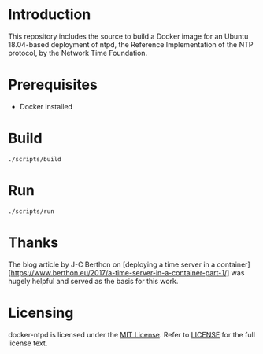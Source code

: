 # Introduction

This repository includes the source to build a Docker image for an Ubuntu 18.04-based deployment of
ntpd, the Reference Implementation of the NTP protocol, by the Network Time Foundation.

# Prerequisites

* Docker installed

# Build

    ./scripts/build

# Run

    ./scripts/run

# Thanks

The blog article by J-C Berthon on 
[deploying a time server in a container][https://www.berthon.eu/2017/a-time-server-in-a-container-part-1/] 
was hugely helpful and served as the basis for this work.

# Licensing

docker-ntpd is licensed under the 
[MIT License](https://en.wikipedia.org/wiki/MIT_License). Refer to 
[LICENSE](https://github.com/PublicNTP/docker-ntpd/blob/master/LICENSE) 
for the full license text.

